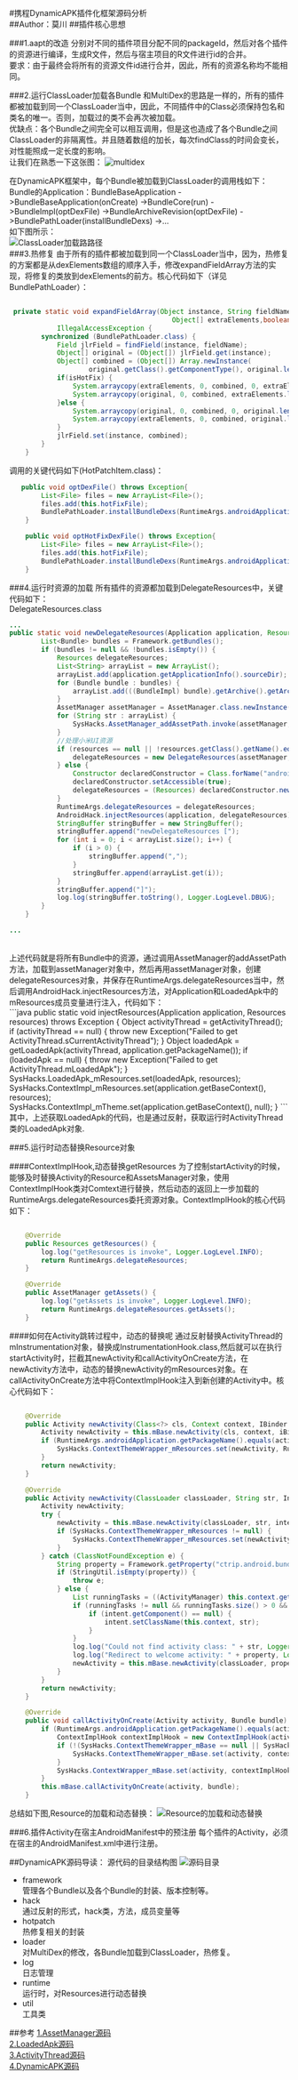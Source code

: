 #携程DynamicAPK插件化框架源码分析
<br>
##Author：莫川
##插件核心思想

###1.aapt的改造
分别对不同的插件项目分配不同的packageId，然后对各个插件的资源进行编译，生成R文件，然后与宿主项目的R文件进行id的合并。<br>
要求：由于最终会将所有的资源文件id进行合并，因此，所有的资源名称均不能相同。

###2.运行ClassLoader加载各Bundle
和MultiDex的思路是一样的，所有的插件都被加载到同一个ClassLoader当中，因此，不同插件中的Class必须保持包名和类名的唯一。否则，加载过的类不会再次被加载。<br>
优缺点：各个Bundle之间完全可以相互调用，但是这也造成了各个Bundle之间ClassLoader的非隔离性。并且随着数组的加长，每次findClass的时间会变长，对性能照成一定长度的影响。<br>
让我们在熟悉一下这张图：
![multidex](multidex.png)

在DynamicAPK框架中，每个Bundle被加载到ClassLoader的调用栈如下：
Bundle的Application：BundleBaseApplication
->BundleBaseApplication(onCreate)
   ->BundleCore(run)
     ->BundleImpl(optDexFile)
      ->BundleArchiveRevision(optDexFile)
        ->BundlePathLoader(installBundleDexs)
         ->...
<br>
如下图所示：<br>
![ClassLoader加载路路径](bundle_path_load.png)
<br>
###3.热修复
由于所有的插件都被加载到同一个ClassLoader当中，因为，热修复的方案都是从dexElements数组的顺序入手，修改expandFieldArray方法的实现，将修复的类放到dexElements的前方。核心代码如下（详见BundlePathLoader）：
```java

 private static void expandFieldArray(Object instance, String fieldName,
                                         Object[] extraElements,boolean isHotFix) throws NoSuchFieldException, IllegalArgumentException,
            IllegalAccessException {
        synchronized (BundlePathLoader.class) {
            Field jlrField = findField(instance, fieldName);
            Object[] original = (Object[]) jlrField.get(instance);
            Object[] combined = (Object[]) Array.newInstance(
                    original.getClass().getComponentType(), original.length + extraElements.length);
            if(isHotFix) {
                System.arraycopy(extraElements, 0, combined, 0, extraElements.length);
                System.arraycopy(original, 0, combined, extraElements.length, original.length);
            }else {
                System.arraycopy(original, 0, combined, 0, original.length);
                System.arraycopy(extraElements, 0, combined, original.length, extraElements.length);
            }
            jlrField.set(instance, combined);
        }
    }

```

调用的关键代码如下(HotPatchItem.class)：<br>

```java
   public void optDexFile() throws Exception{
        List<File> files = new ArrayList<File>();
        files.add(this.hotFixFile);
        BundlePathLoader.installBundleDexs(RuntimeArgs.androidApplication.getClassLoader(), storageDir, files, false);
    }

    public void optHotFixDexFile() throws Exception{
        List<File> files = new ArrayList<File>();
        files.add(this.hotFixFile);
        BundlePathLoader.installBundleDexs(RuntimeArgs.androidApplication.getClassLoader(), storageDir, files, true);
    }
```

###4.运行时资源的加载
所有插件的资源都加载到DelegateResources中，关键代码如下：<br>
DelegateResources.class<br>

```java
...
public static void newDelegateResources(Application application, Resources resources) throws Exception {
        List<Bundle> bundles = Framework.getBundles();
        if (bundles != null && !bundles.isEmpty()) {
            Resources delegateResources;
            List<String> arrayList = new ArrayList();
            arrayList.add(application.getApplicationInfo().sourceDir);
            for (Bundle bundle : bundles) {
                arrayList.add(((BundleImpl) bundle).getArchive().getArchiveFile().getAbsolutePath());
            }
            AssetManager assetManager = AssetManager.class.newInstance();
            for (String str : arrayList) {
                SysHacks.AssetManager_addAssetPath.invoke(assetManager, str);
            }
            //处理小米UI资源
            if (resources == null || !resources.getClass().getName().equals("android.content.res.MiuiResources")) {
                delegateResources = new DelegateResources(assetManager, resources);
            } else {
                Constructor declaredConstructor = Class.forName("android.content.res.MiuiResources").getDeclaredConstructor(new Class[]{AssetManager.class, DisplayMetrics.class, Configuration.class});
                declaredConstructor.setAccessible(true);
                delegateResources = (Resources) declaredConstructor.newInstance(new Object[]{assetManager, resources.getDisplayMetrics(), resources.getConfiguration()});
            }
            RuntimeArgs.delegateResources = delegateResources;
            AndroidHack.injectResources(application, delegateResources);
            StringBuffer stringBuffer = new StringBuffer();
            stringBuffer.append("newDelegateResources [");
            for (int i = 0; i < arrayList.size(); i++) {
                if (i > 0) {
                    stringBuffer.append(",");
                }
                stringBuffer.append(arrayList.get(i));
            }
            stringBuffer.append("]");
            log.log(stringBuffer.toString(), Logger.LogLevel.DBUG);
        }
    }

...

```
<br>
上述代码就是将所有Bundle中的资源，通过调用AssetManager的addAssetPath方法，加载到assetManager对象中，然后再用assetManager对象，创建delegateResources对象，并保存在RuntimeArgs.delegateResources当中，然后调用AndroidHack.injectResources方法，对Application和LoadedApk中的mResources成员变量进行注入，代码如下：<br>
```java
 public static void injectResources(Application application, Resources resources) throws Exception {
        Object activityThread = getActivityThread();
        if (activityThread == null) {
            throw new Exception("Failed to get ActivityThread.sCurrentActivityThread");
        }
        Object loadedApk = getLoadedApk(activityThread, application.getPackageName());
        if (loadedApk == null) {
            throw new Exception("Failed to get ActivityThread.mLoadedApk");
        }
        SysHacks.LoadedApk_mResources.set(loadedApk, resources);
        SysHacks.ContextImpl_mResources.set(application.getBaseContext(), resources);
        SysHacks.ContextImpl_mTheme.set(application.getBaseContext(), null);
    }
```
其中，上述获取LoadedApk的代码，也是通过反射，获取运行时ActivityThread类的LoadedApk对象.

###5.运行时动态替换Resource对象

####ContextImplHook,动态替换getResources
为了控制startActivity的时候，能够及时替换Activity的Resource和AssetsManager对象，使用ContextImplHook类对Comtext进行替换，然后动态的返回上一步加载的RuntimeArgs.delegateResources委托资源对象。ContextImplHook的核心代码如下：
```java

    @Override
    public Resources getResources() {
        log.log("getResources is invoke", Logger.LogLevel.INFO);
        return RuntimeArgs.delegateResources;
    }

    @Override
    public AssetManager getAssets() {
        log.log("getAssets is invoke", Logger.LogLevel.INFO);
        return RuntimeArgs.delegateResources.getAssets();
    }

```
####如何在Activity跳转过程中，动态的替换呢
通过反射替换ActivityThread的mInstrumentation对象，替换成InstrumentationHook.class,然后就可以在执行startActivity时，拦截其newActivity和callActivityOnCreate方法，在newActivity方法中，动态的替换newActivity的mResources对象。在callActivityOnCreate方法中将ContextImplHook注入到新创建的Activity中。核心代码如下：<br>
```java

    @Override
    public Activity newActivity(Class<?> cls, Context context, IBinder iBinder, Application application, Intent intent, ActivityInfo activityInfo, CharSequence charSequence, Activity activity, String str, Object obj) throws InstantiationException, IllegalAccessException {
        Activity newActivity = this.mBase.newActivity(cls, context, iBinder, application, intent, activityInfo, charSequence, activity, str, obj);
        if (RuntimeArgs.androidApplication.getPackageName().equals(activityInfo.packageName) && SysHacks.ContextThemeWrapper_mResources != null) {
            SysHacks.ContextThemeWrapper_mResources.set(newActivity, RuntimeArgs.delegateResources);
        }
        return newActivity;
    }

    @Override
    public Activity newActivity(ClassLoader classLoader, String str, Intent intent) throws InstantiationException, IllegalAccessException, ClassNotFoundException {
        Activity newActivity;
        try {
            newActivity = this.mBase.newActivity(classLoader, str, intent);
            if (SysHacks.ContextThemeWrapper_mResources != null) {
                SysHacks.ContextThemeWrapper_mResources.set(newActivity, RuntimeArgs.delegateResources);
            }
        } catch (ClassNotFoundException e) {
            String property = Framework.getProperty("ctrip.android.bundle.welcome", "ctrip.android.view.home.CtripSplashActivity");
            if (StringUtil.isEmpty(property)) {
                throw e;
            } else {
                List runningTasks = ((ActivityManager) this.context.getSystemService(Context.ACTIVITY_SERVICE)).getRunningTasks(1);
                if (runningTasks != null && runningTasks.size() > 0 && ((ActivityManager.RunningTaskInfo) runningTasks.get(0)).numActivities > 1) {
                    if (intent.getComponent() == null) {
                        intent.setClassName(this.context, str);
                    }
                }
                log.log("Could not find activity class: " + str, Logger.LogLevel.WARN);
                log.log("Redirect to welcome activity: " + property, Logger.LogLevel.WARN);
                newActivity = this.mBase.newActivity(classLoader, property, intent);
            }
        }
        return newActivity;
    }

    @Override
    public void callActivityOnCreate(Activity activity, Bundle bundle) {
        if (RuntimeArgs.androidApplication.getPackageName().equals(activity.getPackageName())) {
            ContextImplHook contextImplHook = new ContextImplHook(activity.getBaseContext());
            if (!(SysHacks.ContextThemeWrapper_mBase == null || SysHacks.ContextThemeWrapper_mBase.getField() == null)) {
                SysHacks.ContextThemeWrapper_mBase.set(activity, contextImplHook);
            }
            SysHacks.ContextWrapper_mBase.set(activity, contextImplHook);
        }
        this.mBase.callActivityOnCreate(activity, bundle);
    }

```

总结如下图,Resource的加载和动态替换：
![Resource的加载和动态替换](resource_load_replace.PNG)

###6.插件Activity在宿主AndroidManifest中的预注册
每个插件的Activity，必须在宿主的AndroidManifest.xml中进行注册。

##DynamicAPK源码导读：
源代码的目录结构图
![源码目录](src_dir.png)
<br>

- framework<br>
  管理各个Bundle以及各个Bundle的封装、版本控制等。<br>
- hack<br>
  通过反射的形式，hack类，方法，成员变量等<br>
- hotpatch<br>
  热修复相关的封装<br>
- loader<br>
  对MultiDex的修改，各Bundle加载到ClassLoader，热修复。<br>
- log<br>
  日志管理<br>
- runtime<br>
  运行时，对Resources进行动态替换<br>
- util<br>
  工具类<br>



##参考
[1.AssetManager源码]()<br>
[2.LoadedApk源码](https://github.com/android/platform_frameworks_base/blob/master/core/java/android/app/LoadedApk.java)<br>
[3.ActivityThread源码](https://github.com/android/platform_frameworks_base/blob/master/core/java/android/app/ActivityThread.java)<br>
[4.DynamicAPK源码](https://github.com/CtripMobile/DynamicAPK)<br>


